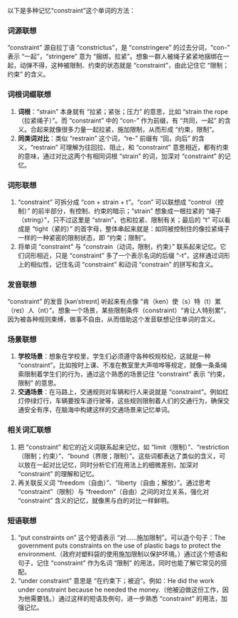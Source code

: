 以下是多种记忆“constraint”这个单词的方法：

### 词源联想
“constraint” 源自拉丁语 “constrictus”，是 “constringere” 的过去分词，“con-” 表示 “一起”，“stringere” 意为 “捆绑，拉紧”。想象一群人被绳子紧紧地捆绑在一起，动弹不得，这种被限制、约束的状态就是 “constraint”，由此记住它 “限制；约束” 的含义。

### 词根词缀联想
1. **词根**：“strain” 本身就有 “拉紧；紧张；压力” 的意思，比如 “strain the rope（拉紧绳子）”。而 “constraint” 中的 “con-” 作为前缀，有 “共同，一起” 的含义。合起来就像很多力量一起拉紧，施加限制，从而形成 “约束，限制”。
2. **同类词对比**：类似 “restrain” 这个词，“re-” 前缀有 “回，向后” 的含义，“restrain” 可理解为往回拉、阻止，和 “constraint” 意思相近，都有约束的意味，通过对比这两个有相同词根 “strain” 的词，加深对 “constraint” 的记忆。

### 词形联想
1. “constraint” 可拆分成 “con + strain + t”。“con” 可以联想成 “control（控制）” 的前半部分，有控制、约束的暗示；“strain” 想象成一根拉紧的 “绳子（string）”，只不过这里是 “strain”，也和拉紧、限制有关；最后的 “t” 可以看成是 “tight（紧的）” 的首字母，整体串起来就是：如同被控制住的像拉紧绳子一样的一种紧密的限制状态，即 “约束；限制”。
2. 将单词 “constraint” 与 “constrain（动词，限制，约束）” 联系起来记忆。它们词形相近，只是 “constraint” 多了一个表示名词的后缀 “-t”，这样通过词形上的相似性，记住名词 “constraint” 和动词 “constrain” 的拼写和含义。

### 发音联想
“constraint” 的发音 [kənˈstreɪnt] 听起来有点像 “肯（ken）使（s）特（t）累（reɪ）人（nt）”。想象一个场景，某些限制条件（constraint）“肯让人特别累”，因为被各种规则束缚，做事不自由，从而借助这个发音联想记住单词的含义。

### 场景联想
1. **学校场景**：想象在学校里，学生们必须遵守各种校规校纪，这就是一种 “constraint”。比如按时上课、不准在教室里大声喧哗等规定，就像一条条绳索限制着学生们的行为，通过这个熟悉的场景记住 “constraint” 表示 “约束，限制” 的意思。
2. **交通场景**：在马路上，交通规则对车辆和行人来说就是 “constraint”。例如红灯停绿灯行，车辆要按车道行驶等，这些规则限制着人们的交通行为，确保交通安全有序，在脑海中构建这样的交通场景来记忆单词。

### 相关词汇联想
1. 把 “constraint” 和它的近义词联系起来记忆，如 “limit（限制）”、“restriction（限制；约束）”、“bound（界限；限制）”。这些词都表达了类似的含义，可以放在一起对比记忆，同时分析它们在用法上的细微差别，加深对 “constraint” 的理解和记忆。
2. 再关联反义词 “freedom（自由）”、“liberty（自由；解放）”。通过思考 “constraint”（限制）与 “freedom”（自由）之间的对立关系，强化对 “constraint” 含义的记忆，就像黑与白的对比一样鲜明。

### 短语联想
1. “put constraints on” 这个短语表示 “对……施加限制”。可以造个句子：The government puts constraints on the use of plastic bags to protect the environment.（政府对塑料袋的使用施加限制以保护环境。）通过这个短语和句子，记住 “constraint” 作为名词 “限制” 的用法，同时也能了解它常见的搭配。
2. “under constraint” 意思是 “在约束下；被迫”。例如：He did the work under constraint because he needed the money.（他被迫做这份工作，因为他需要钱。）通过这样的短语及例句，进一步熟悉 “constraint” 的用法，加强记忆。 